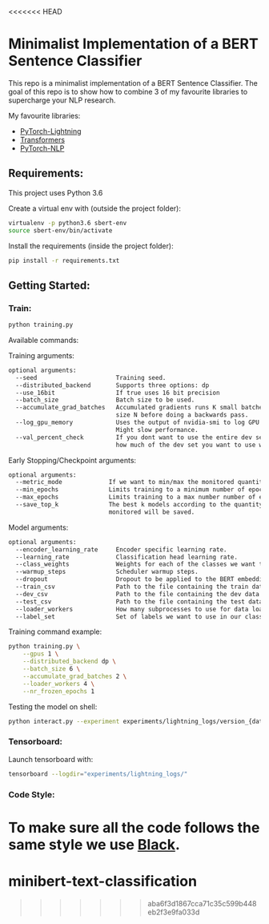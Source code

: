 <<<<<<< HEAD
# Minimalist Implementation of a BERT Sentence Classifier

This repo is a minimalist implementation of a BERT Sentence Classifier.
The goal of this repo is to show how to combine 3 of my favourite libraries to supercharge your NLP research.

My favourite libraries:
- [PyTorch-Lightning](https://pytorch-lightning.readthedocs.io/en/latest/)
- [Transformers](https://huggingface.co/transformers/index.html)
- [PyTorch-NLP](https://pytorchnlp.readthedocs.io/en/latest/index.html)


## Requirements:

This project uses Python 3.6

Create a virtual env with (outside the project folder):

```bash
virtualenv -p python3.6 sbert-env
source sbert-env/bin/activate
```

Install the requirements (inside the project folder):
```bash
pip install -r requirements.txt
```

## Getting Started:

### Train:
```bash
python training.py
```

Available commands:

Training arguments:
```bash
optional arguments:
  --seed                      Training seed.
  --distributed_backend       Supports three options: dp
  --use_16bit                 If true uses 16 bit precision
  --batch_size                Batch size to be used.
  --accumulate_grad_batches   Accumulated gradients runs K small batches of \
                              size N before doing a backwards pass.
  --log_gpu_memory            Uses the output of nvidia-smi to log GPU usage. \
                              Might slow performance.
  --val_percent_check         If you dont want to use the entire dev set, set \
                              how much of the dev set you want to use with this flag.      
```

Early Stopping/Checkpoint arguments:
```bash
optional arguments:
  --metric_mode             If we want to min/max the monitored quantity.
  --min_epochs              Limits training to a minimum number of epochs
  --max_epochs              Limits training to a max number number of epochs
  --save_top_k              The best k models according to the quantity \
                            monitored will be saved.
```

Model arguments:

```bash
optional arguments:
  --encoder_learning_rate     Encoder specific learning rate.
  --learning_rate             Classification head learning rate.
  --class_weights             Weights for each of the classes we want to tag.
  --warmup_steps              Scheduler warmup steps.
  --dropout                   Dropout to be applied to the BERT embeddings.
  --train_csv                 Path to the file containing the train data.
  --dev_csv                   Path to the file containing the dev data.
  --test_csv                  Path to the file containing the test data.
  --loader_workers            How many subprocesses to use for data loading.
  --label_set                 Set of labels we want to use in our classification task (e.g: 'pos,neg')
```

Training command example:
```bash
python training.py \
    --gpus 1 \
    --distributed_backend dp \
    --batch_size 6 \
    --accumulate_grad_batches 2 \
    --loader_workers 4 \
    --nr_frozen_epochs 1
```

Testing the model on shell:
```bash
python interact.py --experiment experiments/lightning_logs/version_{date}
```


### Tensorboard:

Launch tensorboard with:
```bash
tensorboard --logdir="experiments/lightning_logs/"
```

### Code Style:
To make sure all the code follows the same style we use [Black](https://github.com/psf/black).
=======
# minibert-text-classification
>>>>>>> aba6f3d1867cca71c35c599b448eb2f3e9fa033d
